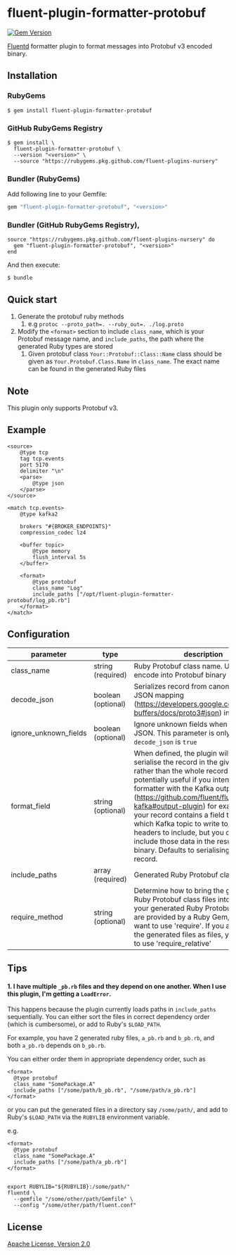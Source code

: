 # fluent-plugin-formatter-protobuf

[![Gem Version](https://badge.fury.io/rb/fluent-plugin-formatter-protobuf.svg)](https://badge.fury.io/rb/fluent-plugin-formatter-protobuf)

[Fluentd](https://fluentd.org/) formatter plugin to format messages into Protobuf v3 encoded binary.

## Installation

### RubyGems

```shell
$ gem install fluent-plugin-formatter-protobuf
```

### GitHub RubyGems Registry

```shell
$ gem install \
  fluent-plugin-formatter-protobuf \
  --version "<version>" \
  --source "https://rubygems.pkg.github.com/fluent-plugins-nursery"
```

### Bundler (RubyGems)

Add following line to your Gemfile:

```ruby
gem "fluent-plugin-formatter-protobuf", "<version>"
```

### Bundler (GitHub RubyGems Registry),

```shell
source "https://rubygems.pkg.github.com/fluent-plugins-nursery" do
  gem "fluent-plugin-formatter-protobuf", "<version>"
end
```

And then execute:

```
$ bundle
```

## Quick start

1. Generate the protobuf ruby methods
   1. e.g `protoc --proto_path=. --ruby_out=. ./log.proto`
2. Modify the `<format>` section to include `class_name`, which is your Protobuf message name, and `include_paths`, the path where the generated Ruby types are stored
   1. Given protobuf class `Your::Protobuf::Class::Name` class should be given as `Your.Protobuf.Class.Name` in `class_name`. The exact name can be found in the generated Ruby files

## Note

This plugin only supports Protobuf v3.

## Example

```aconf
<source>
    @type tcp
    tag tcp.events
    port 5170
    delimiter "\n"
    <parse>
        @type json
    </parse>
</source>

<match tcp.events>
    @type kafka2
    
    brokers "#{BROKER_ENDPOINTS}"
    compression_codec lz4

    <buffer topic>
        @type memory
        flush_interval 5s
    </buffer>

    <format>
        @type protobuf
        class_name "Log"
        include_paths ["/opt/fluent-plugin-formatter-protobuf/log_pb.rb"]
    </format>
</match>
```

## Configuration

| parameter             | type               | description                                                                                                                                                                                                                                                                                                                                                                                                                                                                                                          | default   |
|-----------------------|--------------------|----------------------------------------------------------------------------------------------------------------------------------------------------------------------------------------------------------------------------------------------------------------------------------------------------------------------------------------------------------------------------------------------------------------------------------------------------------------------------------------------------------------------|-----------|
| class_name            | string (required)  | Ruby Protobuf class name. Used to encode into Protobuf binary                                                                                                                                                                                                                                                                                                                                                                                                                                                        ||
| decode_json           | boolean (optional) | Serializes record from canonical proto3 JSON mapping (https://developers.google.com/protocol-buffers/docs/proto3#json) into binary                                                                                                                                                                                                                                                                                                                                                                                   | `false`   |
| ignore_unknown_fields | boolean (optional) | Ignore unknown fields when decoding JSON. This parameter is only used if `decode_json` is `true`                                                                                                                                                                                                                                                                                                                                                                                                                     | `true`    |
| format_field          | string (optional)  | When defined, the plugin will only serialise the record in the given field rather than the whole record. This is potentially useful if you intend to use this formatter with the Kafka output plugin (https://github.com/fluent/fluent-plugin-kafka#output-plugin) for example, where your record contains a field to determine which Kafka topic to write to, or the Kafka headers to include, but you do not wish to include those data in the resulting proto3 binary. Defaults to serialising the entire record. | `''`      |
| include_paths         | array (required)   | Generated Ruby Protobuf class files path                                                                                                                                                                                                                                                                                                                                                                                                                                                                             | `[]`      |
| require_method        | string (optional)  | Determine how to bring the generated Ruby Protobuf class files into scope. If your generated Ruby Protobuf class files are provided by a Ruby Gem, you may want to use 'require'. If you are providing the generated files as files, you may want to use 'require_relative'                                                                                                                                                                                                                                          | `require` |

## Tips

#### 1. I have multiple `_pb.rb` files and they depend on one another. When I use this plugin, I'm getting a `LoadError`.

This happens because the plugin currently loads paths in `include_paths` sequentially. You can either sort the files in correct dependency order (which is cumbersome), or add to Ruby's `$LOAD_PATH`.

For example, you have 2 generated ruby files, `a_pb.rb` and `b_pb.rb`, and both `a_pb.rb` depends on `b_pb.rb`.

You can either order them in appropriate dependency order, such as

```aconf
<format>
  @type protobuf
  class_name "SomePackage.A"
  include_paths ["/some/path/b_pb.rb", "/some/path/a_pb.rb"]
</format>

```

or you can put the generated files in a directory say `/some/path/`, and add to Ruby's `$LOAD_PATH` via the `RUBYLIB` environment variable.

e.g.

```aconf
<format>
  @type protobuf
  class_name "SomePackage.A"
  include_paths ["/some/path/a_pb.rb"]
</format>

```

```shell

export RUBYLIB="${RUBYLIB}:/some/path/"
fluentd \
  --gemfile "/some/other/path/Gemfile" \
  --config "/some/other/path/fluent.conf"

```

## License

[Apache License, Version 2.0](./LICENSE)
